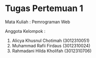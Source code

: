 # Tugas Pertemuan 1
Mata Kuliah : Pemrograman Web

Anggota Kelompok :
1. Alicya Khusnul Chotimah (3012310051)
2. Muhammad Rafii Firdaus (3012310024)
3. Rahmadani Hilda Kholifah (3012310706)

